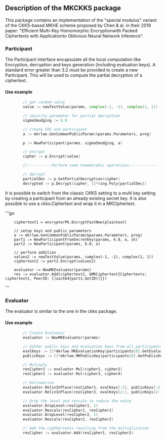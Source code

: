## Description of the MKCKKS package
This package contains an implementation of the "special modulus" variant of the CKKS-based MKHE scheme proposed by Chen & al. in their 2019 paper: "Efficient Multi-Key Homomorphic Encryptionwith Packed Ciphertexts with Applicationto Oblivious Neural Network Inference".



### Participant

The Participant interface encapsulate all the local computation like Encryption, decryption and keys generation (including evaluation keys).
A standard error greater than 3.2 must be provided to create a new Participant. This will be used to compute the partial decryption of a ciphertext.

#### Use example

```go
        // get random value
		value := newTestValue(params, complex(-1, -1), complex(1, 1))

        // security parameter for partial decryption
        sigmaSmudging := 6.0 

        // create CRS and participant
        a := mkrlwe.GenCommonPublicParam(&params.Parameters, prng)

		p := NewParticipant(params, sigmaSmudging, a)

		// encrypt
		cipher := p.Encrypt(value)

        //-----------Perform some homomorphic operations-------------

		// decrypt
		partialDec := p.GetPartialDecryption(cipher)
		decrypted := p.Decrypt(cipher, []*ring.Poly{partialDec})
```

It is possible to switch from the classic CKKS setting to a multi key setting by creating a participant from an already existing secret key.
It is also possible to use a ckks.Ciphertext and wrap it in a MKCiphertext.

'''go

		ciphertext1 = encryptorPK.EncryptFastNew(plaintext)

		// setup keys and public parameters
		a := mkrlwe.GenCommonPublicParam(&params.Parameters, prng)
		part1 := NewParticipantFromSecretKey(params, 6.0, a, sk)
		part2 := NewParticipant(params, 6.0, a)

		// perform addition
		values2 := newTestValue(params, complex(-1, -1), complex(1, 1))
		ciphertext2 := part2.Encrypt(values2)

		evaluator := NewMKEvaluator(params)
		res := evaluator.Add(ciphertext2, &MKCiphertext{Ciphertexts: ciphertext1, PeerID: []uint64{part1.GetID()}})
'''

### Evaluator

The evaluator is similar to the one in the ckks package. 

#### Use example

```go
        // Create Evaluator
		evaluator := NewMKEvaluator(params)

        // Gather public keys and evaluation keys from all participants involved
		evalKeys := []*mkrlwe.MKEvaluationKey{participants[0].GetEvaluationKey(), participants[1].GetEvaluationKey(), participants[2].GetEvaluationKey(), participants[3].GetEvaluationKey()}
		publicKeys := []*mkrlwe.MKPublicKey{participants[0].GetPublicKey(), participants[1].GetPublicKey(), participants[2].GetPublicKey(), participants[3].GetPublicKey()}

        // Multiply
		resCipher1 := evaluator.Mul(cipher1, cipher2)
		resCipher2 := evaluator.Mul(cipher3, cipher4)

        // Relinearize
		evaluator.RelinInPlace(resCipher1, evalKeys[:2], publicKeys[:2])
		evaluator.RelinInPlace(resCipher2, evalKeys[2:], publicKeys[2:])

        // Drop the level and rescale to reduce the noise
		evaluator.DropLevel(resCipher1, 1)
		evaluator.Rescale(resCipher1, resCipher1)
		evaluator.DropLevel(resCipher2, 1)
		evaluator.Rescale(resCipher2, resCipher2)

        // Add the ciphhertexts resulting from the multiplication
		resCipher := evaluator.Add(resCipher1, resCipher2)

```
